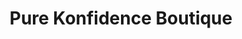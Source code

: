 ---
title: "Pure Konfidence Boutique"
url: /spartanburg/pure-konfidence-boutique/
shop: Kleidung
---